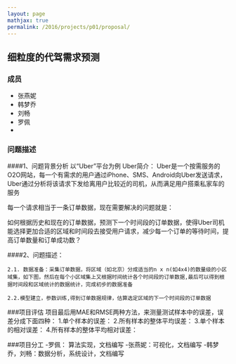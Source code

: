 ```yaml
---
layout: page
mathjax: true
permalink: /2016/projects/p01/proposal/
---
```


## 细粒度的代驾需求预测

### 成员

- 张燕妮
- 韩梦乔
- 刘畅
- 罗佩
- 

### 问题描述
####1、问题背景分析
  以“Uber”平台为例
  Uber简介：
       Uber是一个按需服务的O2O网站，每一个有需求的用户通过iPhone、SMS、Android向Uber发送请求，Uber通过分析将该请求下发给离用户比较近的司机，从而满足用户搭乘私家车的服务

  每一个请求相当于一条订单数据，现在需要解决的问题就是：

  如何根据历史和现在的订单数据，预测下一个时间段的订单数据，使得Uber司机能选择更加合适的区域和时间段去接受用户请求，减少每一个订单的等待时间，提高订单数量和订单成功数？

####2、问题描述：

    2.1. 数据准备：采集订单数据，将区域（如北京）分成适当的n x n(如4x4)的数量级的小区域集，如下图，然后在每个小区域集上又根据时间统计各个时间段的订单数据,最后可以得到根据时间段和区域统计的数据统计，完成初步的数据准备

    2.2.模型建立，参数训练,得到订单数据规律，估算选定区域的下一个时间段的订单数据


###项目评估
   项目最后用MAE和RMSE两种方法，来测量测试样本中的误差，误差分成下面四种：
   1.单个样本的误差：
   2.所有样本的整体平均误差：
   3.单个样本的相对误差：
   4.所有样本的整体平均相对误差：


###项目分工
-罗佩： 算法实现，文档编写
-张燕妮：可视化，文档编写
-韩梦乔，刘畅：数据分析，系统设计，文档编写
